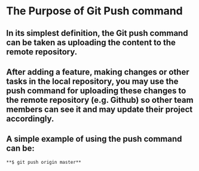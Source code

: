 # **The Purpose of Git Push command**

## In its simplest definition, the Git push command can be taken as uploading the content to the remote repository.

## After adding a feature, making changes or other tasks in the local repository, you may use the push command for uploading these changes to the remote repository (e.g. Github) so other team members can see it and may update their project accordingly.

## A simple example of using the push command can be:

`**$ git push origin master**`
